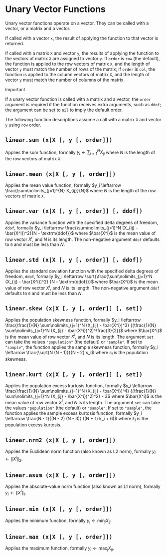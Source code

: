 # Unary Vector Functions

Unary vector functions operate on a vector. They can be called with a vector, or a matrix and
a vector.

If called with a vector `x`, the result of applying the function to that vector is returned.

If called with a matrix `X` and vector `y`, the results of applying the function to the vectors of
matrix `X` are assigned to vector `y`. If `order` is `row` (the default), the function is applied
to the row vectors of matrix `X`, and the length of vector `y` must match the number of rows of
the matrix; if `order` is `col`, the function is applied to the column vectors of matrix `X`, and
the length of vector `y` must match the number of columns of the matrix.

> [!IMPORTANT]
> If a unary vector function is called with a matrix and a vector, the `order` argument is
> required if the function receives extra arguments, such as `ddof`; the argument can be set to
> `nil` to imply the default order.

The following function descriptions assume a call with a matrix `X` and vector `y` using `row`
order.


## `linear.sum (x|X [, y [, order]])`

Applies the sum function, formally $y_i \leftarrow \sum\nolimits_{j=1}^{N} X_{ij}$ where $N$ is the
length of the row vectors of matrix `X`.


## `linear.mean (x|X [, y [, order]])`

Applies the mean value function, formally $y_i \leftarrow \frac{\sum\nolimits_{j=1}^{N} X_{ij}}{N}$
where $N$ is the length of the row vectors of matrix `X`.


## `linear.var (x|X [, y [, order]] [, ddof])`

Applies the variance function with the specified delta degrees of freedom, `ddof`, formally
$y_i \leftarrow \frac{\sum\nolimits_{j=1}^N (X_{ij} - \bar{X^i})^2}{N - \textrm{ddof}}$ where
$\bar{X^i}$ is the mean value of row vector $X^i$, and $N$ is its length. The non-negative argument
`ddof` defaults to `0` and must be less than $N$.


## `linear.std (x|X [, y [, order]] [, ddof])`

Applies the standard deviation function with the specified delta degrees of freedom, `ddof`,
formally $y_i \leftarrow \sqrt{\frac{\sum\nolimits_{j=1}^N (X_{ij} - \bar{X^i})^2}
{N - \textrm{ddof}}}$ where $\bar{X^i}$ is the mean value of row vector $X^i$, and $N$ is its
length. The non-negative argument `ddof` defaults to `0` and must be less than $N$.


## `linear.skew (x|X [, y [, order]] [, set])`

Applies the population skewness function, formally
$y_i \leftarrow \frac{\frac{1}{N} \sum\nolimits_{j=1}^N (X_{ij} - \bar{X^i})^3}
{(\frac{1}{N} \sum\nolimits_{j=1}^N (X_{ij} - \bar{X^i})^2)^\frac{3}{2}}$ where $\bar{X^i}$ is the mean
value of row vector $X^i$, and $N$ is its length. The argument `set` can take the values
`"population"` (the default) or `"sample"`. If set to `"sample"`, the function applies the sample
skewness function, formally $y_i \leftarrow \frac{\sqrt{N (N - 1)}}{N - 2} s_i$ where $s_i$ is the
population skewness.


## `linear.kurt (x|X [, y [, order]] [, set])`

Applies the population excess kurtosis function, formally
$y_i \leftarrow \frac{\frac{1}{N} \sum\nolimits_{j=1}^N (X_{ij} - \bar{X^i})^4}
{(\frac{1}{N} \sum\nolimits_{j=1}^N (X_{ij} - \bar{X^i})^2)^2} - 3$ where $\bar{X^i}$ is the mean
value of row vector $X^i$, and $N$ is its length. The argument `set` can take the values
`"population"` (the default) or `"sample"`. If set to `"sample"`, the function applies the sample
excess kurtosis function, formally $y_i \leftarrow \frac{N - 1}{(N - 2) (N - 3)} ((N + 1) k_i + 6)$
where $k_i$ is the population excess kurtosis.


## `linear.nrm2 (x|X [, y [, order]])`

Applies the Euclidean norm function (also known as L2 norm), formally
$y_i \leftarrow \lVert X^i \rVert_2$.


## `linear.asum (x|X [, y [, order]])`

Applies the absolute-value norm function (also known as L1 norm), formally
$y_i \leftarrow \lVert X^i \rVert_1$.


## `linear.min (x|X [, y [, order]])`

Applies the minimum function, formally $y_i \leftarrow \min_j X_{ij}$.


## `linear.max (x|X [, y [, order]])`

Applies the maximum function, formally $y_i \leftarrow \max_j X_{ij}$.

